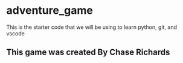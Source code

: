 # adventure_game
This is the starter code that we will be using to learn python, git, and vscode

## This game was created By Chase Richards